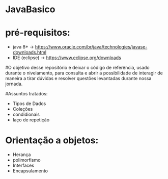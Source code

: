 # JavaBasico

# pré-requisitos:
- java 8+ -> https://www.oracle.com/br/java/technologies/javase-downloads.html
- IDE (eclipse) -> https://www.eclipse.org/downloads

#O objetivo desse repositório é deixar o código de referência, usado durante o nivelamento, para consulta e abrir a possibilidade de interagir de maneira a tirar dúvidas e resolver questões levantadas durante nossa jornada.


#Assuntos tratados:
- Tipos de Dados
- Coleções
- condidionais
- laço de repetição
# Orientação a objetos:
- Herança
- polimorfismo
- Interfaces
- Encapsulamento
